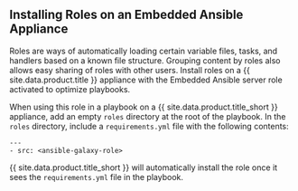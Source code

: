 ## Installing Roles on an Embedded Ansible Appliance

Roles are ways of automatically loading certain variable files, tasks,
and handlers based on a known file structure. Grouping content by roles
also allows easy sharing of roles with other users. Install roles on a
{{ site.data.product.title }} appliance with the Embedded Ansible server role
activated to optimize playbooks.

When using this role in a playbook on a {{ site.data.product.title_short }}
appliance, add an empty `roles` directory at the root of the playbook.
In the `roles` directory, include a `requirements.yml` file with the
following contents:

    ---
    - src: <ansible-galaxy-role>

{{ site.data.product.title_short }} will automatically install the role once it sees
the `requirements.yml` file in the playbook.
